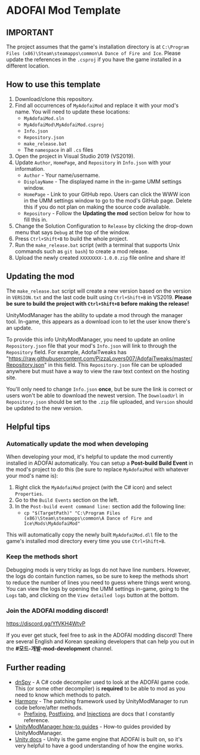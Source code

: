 ﻿# ADOFAI Mod Template

## IMPORTANT

The project assumes that the game's installation directory is at
`C:\Program Files (x86)\Steam\steamapps\common\A Dance of Fire and Ice`. Please
update the references in the `.csproj` if you have the game installed in a
different location.

## How to use this template

1. Download/clone this repository.
2. Find all occurrences of `MyAdofaiMod` and replace it with your mod's name.
   You will need to update these locations:
    - `MyAdofaiMod.sln`
    - `MyAdofaiMod\MyAdofaiMod.csproj`
    - `Info.json`
    - `Repository.json`
    - `make_release.bat`
    - The `namespace` in all `.cs` files
3. Open the project in Visual Studio 2019 (VS2019).
4. Update `Author`, `HomePage`, and `Repository` in `Info.json` with your
   information.
    - `Author` - Your name/username.
    - `DisplayName` - The displayed name in the in-game UMM settings window.
    - `HomePage` - Link to your GitHub repo. Users can click the WWW icon in the
      UMM settings window to go to the mod's GitHub page. Delete this if you do
      not plan on making the source code available.
    - `Repository` - Follow the **Updating the mod** section below for how to
      fill this in.
5. Change the Solution Configuration to `Release` by clicking the drop-down menu
   that says `Debug` at the top of the window.
6. Press `Ctrl+Shift+B` to build the whole project.
7. Run the `make_release.bat` script (with a terminal that supports Unix commands such as `git bash`) to create a mod release.
8. Upload the newly created `XXXXXXXX-1.0.0.zip` file online and share it!

## Updating the mod

The `make_release.bat` script will create a new version based on the version in
`VERSION.txt` and the last code built using `Ctrl+Shift+B` in VS2019. **Please
be sure to build the project with `Ctrl+Shift+B` before making the release!**

UnityModManager has the ability to update a mod through the manager tool.
In-game, this appears as a download icon to let the user know there's an update.

To provide this info UnityModManager, you need to update an online
`Repository.json` file that your mod's `Info.json` will link to through the
`Repository` field. For example, AdofaiTweaks has
"https://raw.githubusercontent.com/PizzaLovers007/AdofaiTweaks/master/Repository.json"
in this field. This `Repository.json` file can be uploaded anywhere but must
have a way to view the raw text context on the hosting site.

You'll only need to change `Info.json` **once**, but be sure the link is
correct or users won't be able to download the newest version. The `DownloadUrl`
in `Repository.json` should be set to the `.zip` file uploaded, and `Version`
should be updated to the new version.

## Helpful tips

### Automatically update the mod when developing

When developing your mod, it's helpful to update the mod currently installed in
ADOFAI automatically. You can setup a **Post-build Build Event** in the mod's
project to do this (be sure to replace `MyAdofaiMod` with whatever your mod's
name is):

1. Right click the `MyAdofaiMod` project (with the C# icon) and select
   `Properties`.
2. Go to the `Build Events` section on the left.
3. In the `Post-build event command line:` section add the following line:
    - `cp "$(TargetPath)" "C:\Program Files (x86)\Steam\steamapps\common\A Dance of Fire and Ice\Mods\MyAdofaiMod"`

This will automatically copy the newly built `MyAdofaiMod.dll` file to the
game's installed mod directory every time you use `Ctrl+Shift+B`.

### Keep the methods short

Debugging mods is very tricky as logs do not have line numbers. However, the
logs do contain function names, so be sure to keep the methods short to reduce
the number of lines you need to guess where things went wrong. You can view the
logs by opening the UMM settings in-game, going to the `Logs` tab, and clicking
on the `View detailed logs` button at the bottom.

### Join the ADOFAI modding discord!

https://discord.gg/YfVKH4WtvP

If you ever get stuck, feel free to ask in the ADOFAI modding discord! There are
several English and Korean speaking developers that can help you out in the
**#모드-개발-mod-development** channel.

## Further reading

* [dnSpy](https://github.com/dnSpy/dnSpy) - A C# code decompiler used to look at
  the ADOFAI game code. This (or some other decompiler) is **required** to be
  able to mod as you need to know which methods to patch.
* [Harmony](https://harmony.pardeike.net/articles/intro.html) - The patching
  framework used by UnityModManager to run code before/after methods.
  * [Prefixing](https://harmony.pardeike.net/articles/patching-prefix.html),
    [Postfixing](https://harmony.pardeike.net/articles/patching-postfix.html),
    and [Injections](https://harmony.pardeike.net/articles/patching-injections.html)
    are docs that I constantly reference.
* [UnityModManager how-to guides](https://wiki.nexusmods.com/index.php/Category:Unity_Mod_Manager) -
  How-to guides provided by UnityModManager.
* [Unity docs](https://docs.unity3d.com/2019.3/Documentation/Manual/index.html) -
  Unity is the game engine that ADOFAI is built on, so it's very helpful to have
  a good understanding of how the engine works.